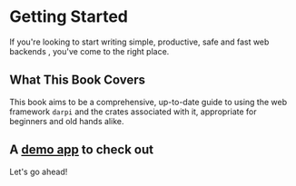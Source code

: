 # Getting Started

If you're looking to start writing simple, productive, safe and fast web backends
, you've come to the right place.

## What This Book Covers

This book aims to be a comprehensive, up-to-date guide to using the web
framework `darpi` and the crates associated with it, appropriate for beginners and old hands alike.

## A [demo app](https://github.com/petar-dambovaliev/example-heroku-darpi) to check out 

Let's go ahead!
